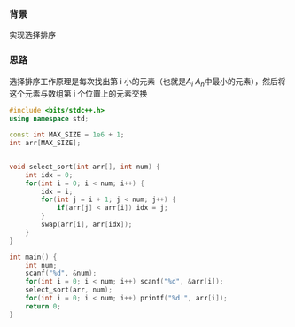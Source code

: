 ### 背景

实现选择排序

### 思路

选择排序工作原理是每次找出第 i 小的元素（也就是$A_i~A_n$中最小的元素），然后将这个元素与数组第 i 个位置上的元素交换

```c++
#include <bits/stdc++.h>
using namespace std;

const int MAX_SIZE = 1e6 + 1;
int arr[MAX_SIZE];


void select_sort(int arr[], int num) {
    int idx = 0;
    for(int i = 0; i < num; i++) {
        idx = i;
        for(int j = i + 1; j < num; j++) {
            if(arr[j] < arr[i]) idx = j;
        }
        swap(arr[i], arr[idx]);
    }
}

int main() {
    int num;
    scanf("%d", &num);
    for(int i = 0; i < num; i++) scanf("%d", &arr[i]);
    select_sort(arr, num);
    for(int i = 0; i < num; i++) printf("%d ", arr[i]); 
    return 0;
}
```

